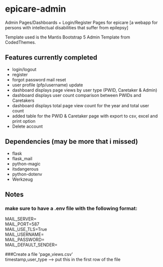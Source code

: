 # epicare-admin
Admin Pages/Dashboards + Login/Register Pages for epicare [a webapp for persons with intellectual disabilities that suffer from epilepsy]

Template used is the Mantis Bootstrap 5 Admin Template from CodedThemes.

## Features currently completed
- login/logout
- register
- forgot password mail reset
- user profile (pfp/username) update
- dashboard displays page views by user type (PWID, Caretaker & Admin)
- dashboard displays user count comparison between PWIDs and Caretakers
- dashboard displays total page view count for the year and total user count
- added table for the PWID & Caretaker page with export to csv, excel and print option
- Delete account

## Dependencies (may be more that i missed)
- flask
- flask_mail
- python-magic
- itsdangerous
- python-dotenv
- Werkzeug

## Notes
### make sure to have a .env file with the following format:
MAIL_SERVER=  
MAIL_PORT=587  
MAIL_USE_TLS=True  
MAIL_USERNAME=  
MAIL_PASSWORD=  
MAIL_DEFAULT_SENDER=  

###Create a file 'page_views.csv'  
timestamp,user_type --> put this in the first row of the file
